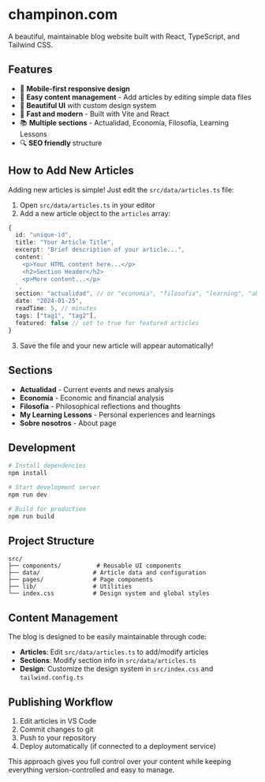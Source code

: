 # champinon.com

A beautiful, maintainable blog website built with React, TypeScript, and Tailwind CSS.

## Features

- 📱 **Mobile-first responsive design**
- 📝 **Easy content management** - Add articles by editing simple data files
- 🎨 **Beautiful UI** with custom design system
- 🚀 **Fast and modern** - Built with Vite and React
- 📚 **Multiple sections** - Actualidad, Economía, Filosofía, Learning Lessons
- 🔍 **SEO friendly** structure

## How to Add New Articles

Adding new articles is simple! Just edit the `src/data/articles.ts` file:

1. Open `src/data/articles.ts` in your editor
2. Add a new article object to the `articles` array:

```typescript
{
  id: "unique-id",
  title: "Your Article Title",
  excerpt: "Brief description of your article...",
  content: `
    <p>Your HTML content here...</p>
    <h2>Section Header</h2>
    <p>More content...</p>
  `,
  section: "actualidad", // or "economia", "filosofia", "learning", "about"
  date: "2024-01-25",
  readTime: 5, // minutes
  tags: ["tag1", "tag2"],
  featured: false // set to true for featured articles
}
```

3. Save the file and your new article will appear automatically!

## Sections

- **Actualidad** - Current events and news analysis
- **Economía** - Economic and financial analysis
- **Filosofía** - Philosophical reflections and thoughts
- **My Learning Lessons** - Personal experiences and learnings
- **Sobre nosotros** - About page

## Development

```bash
# Install dependencies
npm install

# Start development server
npm run dev

# Build for production
npm run build
```

## Project Structure

```
src/
├── components/          # Reusable UI components
├── data/               # Article data and configuration
├── pages/              # Page components
├── lib/                # Utilities
└── index.css           # Design system and global styles
```

## Content Management

The blog is designed to be easily maintainable through code:

- **Articles**: Edit `src/data/articles.ts` to add/modify articles
- **Sections**: Modify section info in `src/data/articles.ts`
- **Design**: Customize the design system in `src/index.css` and `tailwind.config.ts`

## Publishing Workflow

1. Edit articles in VS Code
2. Commit changes to git
3. Push to your repository
4. Deploy automatically (if connected to a deployment service)

This approach gives you full control over your content while keeping everything version-controlled and easy to manage.
